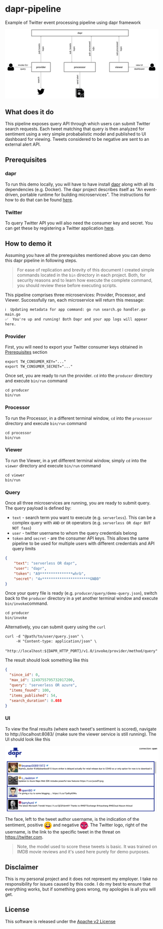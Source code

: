 # dapr-pipeline

Example of Twitter event processing pipeline using dapr framework

![alt text](img/pipeline.svg "Pipeline Overview")

## What does it do

This pipeline exposes query API through which users can submit Twitter search requests. Each tweet matching that query is then analyzed for sentiment using a very simple probabalistic model and published to UI dashboard for viewing. Tweets considered to be negative are sent to an external alert API.

## Prerequisites

### dapr

To run this demo locally, you will have to have install [dapr](https://github.com) along with all its dependencies (e.g. Docker). The dapr project describes itself as "An event-driven, portable runtime for building microservices". The instructions for how to do that can be found [here](https://github.com/dapr/docs/blob/master/getting-started/environment-setup.md).

### Twitter

To query Twitter API you will also need the consumer key and secret. You can get these by registering a Twitter application [here](https://developer.twitter.com/en/apps/create).

## How to demo it

Assuming you have all the prerequisites mentioned above you can demo this dapr pipeline in following steps.

> For ease of replication and brevity of this document I created simple commands located in the `bin` directory in each project. Both, for security reasons and to learn how execute the complete command, you should review these before executing scripts.

This pipeline comprises three microservices: Provider, Processor, and Viewer. Successfully ran, each microservice will return this message:

```shell
ℹ️  Updating metadata for app command: go run search.go handler.go main.go
✅  You're up and running! Both Dapr and your app logs will appear here.
```

### Provider

First, you will need to export your Twitter consumer keys obtained in [Prerequisites](#prerequisites) section

```shell
export TW_CONSUMER_KEY="..."
export TW_CONSUMER_SECRET="..."
```

Once set, you are ready to run the provider. `cd` into the `producer` directory and execute `bin/run` command

```shell
cd producer
bin/run
```

### Processor

To run the Processor, in a different terminal window, `cd` into the `processor` directory and execute `bin/run` command

```shell
cd processor
bin/run
```

### Viewer

To run the Viewer, in a yet different terminal window, simply `cd` into the `viewer` directory and execute `bin/run` command

```shell
cd viewer
bin/run
```

### Query

Once all three microservices are running, you are ready to submit query. The query payload is defined by:

* `text` - search term you want to execute (e.g. `serverless`). This can be a complex query with `AND` or `OR` operators (e.g. `serverless OR dapr BUT NOT faas`)
* `user` - twitter username to whom the query credentials belong
* `token` and `secret` - are the consumer API keys. This allows the same pipeline to be used for multiple users with different credentials and API query limits

```json
{
    "text": "serverless OR dapr",
    "user": "dapr",
    "token": "A9***************whrb",
    "secret": "4v**********************GNB0"
}
```

Once your query file is ready (e.g. `producer/query/demo-query.json`), switch back to the `producer` directory in a yet another terminal window and execute `bin/invoke`command.

```shell
cd producer
bin/invoke
```

Alternatively, you can submit query using the `curl`

```shell
curl -d "@path/to/user/query.json" \
     -H "Content-type: application/json" \
     "http://localhost:${DAPR_HTTP_PORT}/v1.0/invoke/provider/method/query"
```

The result should look something like this

```json
{
  "since_id": 0,
  "max_id": 1249755795732017200,
  "query": "serverless OR azure",
  "items_found": 100,
  "items_published": 54,
  "search_duration": 0.088
}
```

### UI

To view the final results (where each tweet's sentiment is scored), navigate to http://localhost:8083/ (make sure the viewer service is still running). The UI should look like this

![](img/ui.png)

The face, left to the tweet author username, is the indication of the sentiment, positive <img src="viewer/static/img/s1.svg" width="25" style="vertical-align:middle"> and negative <img src="viewer/static/img/s0.svg" width="25" style="vertical-align:middle">. The Twitter logo, right of the username, is the link to the specific tweet in the threat on https://twitter.com.

> Note, the model used to score these tweets is basic. It was trained on IMDB movie reviews and it's used here purely for demo purposes.

## Disclaimer

This is my personal project and it does not represent my employer. I take no responsibility for issues caused by this code. I do my best to ensure that everything works, but if something goes wrong, my apologies is all you will get.

## License
This software is released under the [Apache v2 License](./LICENSE)




